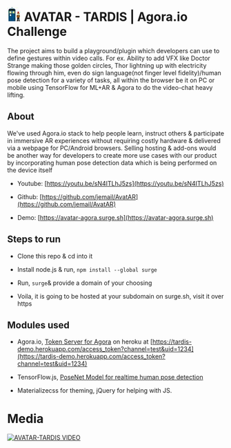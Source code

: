 # ![TARDIS](https://github.com/iakashpaul/tardis-agora/raw/master/favicon.jpg "TARDIS") AVATAR - TARDIS | Agora.io Challenge

The project aims to build a playground/plugin which developers can use to define gestures within video calls. For ex. Ability to add VFX like Doctor Strange making those golden circles, Thor lightning up with electricity flowing through him, even do sign language(not finger level fidelity)/human pose detection for a variety of tasks, all within the browser be it on PC or mobile using TensorFlow for ML+AR & Agora to do the video-chat heavy lifting.

## About

We've used Agora.io stack to help people learn, instruct others & participate in immersive AR experiences without requiring costly hardware & delivered via a webpage for PC/Android browsers. Selling hosting & add-ons would be another way for developers to create more use cases with our product by incorporating human pose detection data which is being performed on the device itself

- Youtube: [https://youtu.be/sN4ITLhJ5zs](https://youtu.be/sN4ITLhJ5zs)

- Github: [https://github.com/jemail/AvatAR](https://github.com/jemail/AvatAR)

- Demo: [https://avatar-agora.surge.sh](https://avatar-agora.surge.sh)

## Steps to run

- Clone this repo & cd into it

- Install node.js & run, `npm install --global surge`

- Run, `surge`& provide a domain of your choosing

- Voila, it is going to be hosted at your subdomain on surge.sh, visit it over https

## Modules used

- Agora.io, [Token Server for Agora](https://github.com/AgoraIO-Community/TokenServer-nodejs) on heroku at [https://tardis-demo.herokuapp.com/access_token?channel=test&uid=1234](https://tardis-demo.herokuapp.com/access_token?channel=test&uid=1234)

- TensorFlow.js, [PoseNet Model for realtime human pose detection](https://github.com/ml5js/ml5-examples/tree/release/javascript/PoseNet)

- Materializecss for theming, jQuery for helping with JS.

# Media

[![AVATAR-TARDIS VIDEO](http://img.youtube.com/vi/sN4ITLhJ5zs/0.jpg)](http://www.youtube.com/watch?v=sN4ITLhJ5zs)
